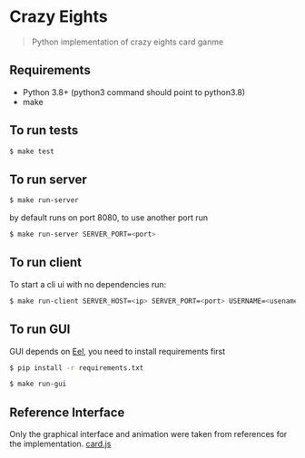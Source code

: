 # Crazy Eights

> Python implementation of crazy eights card ganme

## Requirements
- Python 3.8+ (python3 command should point to python3.8)
- make

## To run tests
```bash
$ make test
```

## To run server
```bash
$ make run-server
```

by default runs on port 8080, to use another port run
```bash
$ make run-server SERVER_PORT=<port>
```

## To run client
To start a cli ui with no dependencies run:
```bash
$ make run-client SERVER_HOST=<ip> SERVER_PORT=<port> USERNAME=<usename>
```

## To run GUI
GUI depends on [Eel](https://github.com/samuelhwilliams/Eel), you need to install requirements first
```bash
$ pip install -r requirements.txt 
```

```bash
$ make run-gui
```

## Reference Interface
Only the graphical interface and animation were taken from references for the implementation. 
[card.js](https://github.com/einaregilsson/cards.js)
